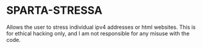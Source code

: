 # SPARTA-STRESSA
Allows the user to stress individual ipv4 addresses or html websites. This is for ethical hacking only, and I am not responsible for any misuse with the code.
